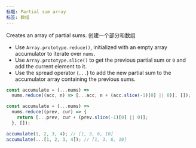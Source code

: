 ```yaml
---
标题: Partial sum array
标签: 数组
---
```


Creates an array of partial sums.
创建一个部分和数组

- Use `Array.prototype.reduce()`, initialized with an empty array accumulator to iterate over `nums`.
- Use `Array.prototype.slice()` to get the previous partial sum or `0` and add the current element to it.
- Use the spread operator (`...`) to add the new partial sum to the accumulator array containing the previous sums.

```js
const accumulate = (...nums) =>
  nums.reduce((acc, n) => [...acc, n + (acc.slice(-1)[0] || 0)], []);

const accumulate = (...nums) =>
  nums.reduce((prev, cur) => {
    return [...prev, cur + (prev.slice(-1)[0] || 0)];
  }, []);
```

```js
accumulate(1, 2, 3, 4); // [1, 3, 6, 10]
accumulate(...[1, 2, 3, 4]); // [1, 3, 6, 10]
```
